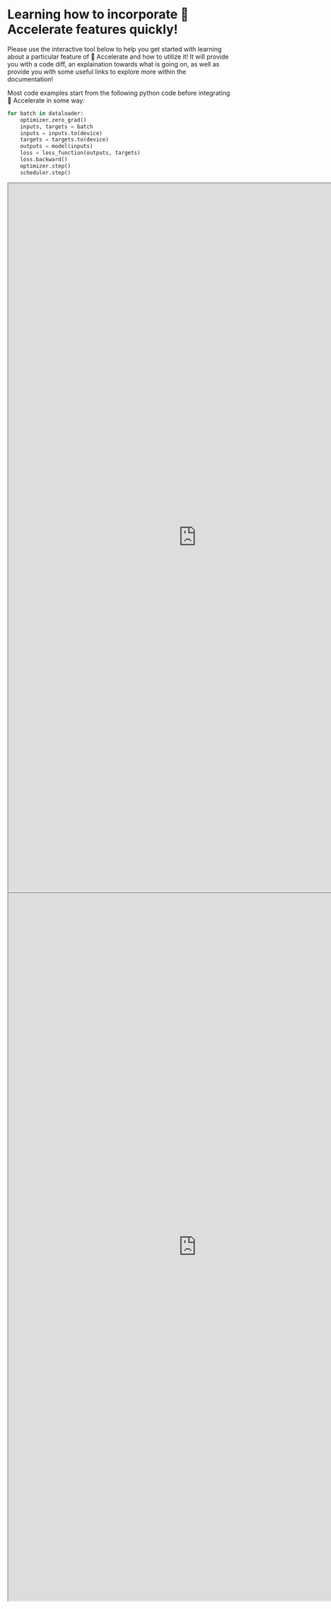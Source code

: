 <!--Copyright 2022 The HuggingFace Team. All rights reserved.

Licensed under the Apache License, Version 2.0 (the "License"); you may not use this file except in compliance with
the License. You may obtain a copy of the License at

http://www.apache.org/licenses/LICENSE-2.0

Unless required by applicable law or agreed to in writing, software distributed under the License is distributed on
an "AS IS" BASIS, WITHOUT WARRANTIES OR CONDITIONS OF ANY KIND, either express or implied. See the License for the
specific language governing permissions and limitations under the License.

⚠️ Note that this file is in Markdown but contain specific syntax for our doc-builder (similar to MDX) that may not be
rendered properly in your Markdown viewer.
-->

# Learning how to incorporate 🤗 Accelerate features quickly!

Please use the interactive tool below to help you get started with learning about a particular 
feature of 🤗 Accelerate and how to utilize it! It will provide you with a code diff, an explaination
towards what is going on, as well as provide you with some useful links to explore more within
the documentation!

Most code examples start from the following python code before integrating 🤗 Accelerate in some way:

```python
for batch in dataloader:
    optimizer.zero_grad()
    inputs, targets = batch
    inputs = inputs.to(device)
    targets = targets.to(device)
    outputs = model(inputs)
    loss = loss_function(outputs, targets)
    loss.backward()
    optimizer.step()
    scheduler.step()
```

<div class="block dark:hidden">
	<iframe 
        src="https://hf-accelerate-accelerate-examples.hf.space?__theme=light"
        width="850"
        height="1600"
    ></iframe>
</div>
<div class="hidden dark:block">
    <iframe 
        src="https://hf-accelerate-accelerate-examples.hf.space?__theme=dark"
        width="850"
        height="1600"
    ></iframe>
</div>
